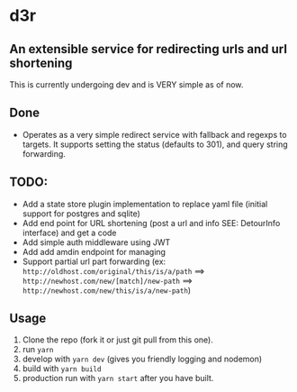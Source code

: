 # d3r
## An extensible service for redirecting urls and url shortening

This is currently undergoing dev and is VERY simple as of now.

## Done

* Operates as a very simple redirect service with fallback and regexps to targets.  It supports setting the status (defaults to 301), and query string forwarding.

## TODO:

* Add a state store plugin implementation to replace yaml file (initial support for postgres and sqlite)
* Add end point for URL shortening (post a url and info SEE: DetourInfo interface) and get a code
* Add simple auth middleware using JWT
* Add add amdin endpoint for managing
* Support partial url part forwarding (ex:  `http://oldhost.com/original/this/is/a/path` ==> `http://newhost.com/new/[match]/new-path` ==> `http://newhost.com/new/this/is/a/new-path`)

## Usage

1. Clone the repo (fork it or just git pull from this one).
2. run `yarn`
3. develop with `yarn dev` (gives you friendly logging and nodemon)
4. build with `yarn build`
5. production run with `yarn start` after you have built.